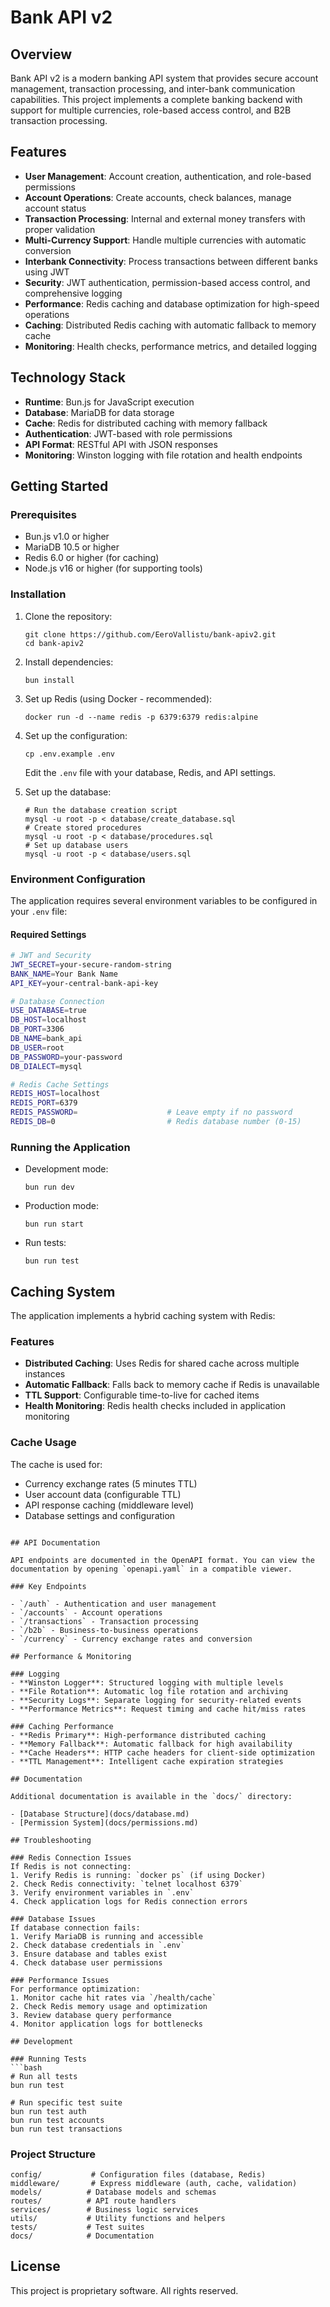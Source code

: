 # Bank API v2

## Overview

Bank API v2 is a modern banking API system that provides secure account management, transaction processing, and inter-bank communication capabilities. This project implements a complete banking backend with support for multiple currencies, role-based access control, and B2B transaction processing.

## Features

- **User Management**: Account creation, authentication, and role-based permissions
- **Account Operations**: Create accounts, check balances, manage account status
- **Transaction Processing**: Internal and external money transfers with proper validation
- **Multi-Currency Support**: Handle multiple currencies with automatic conversion
- **Interbank Connectivity**: Process transactions between different banks using JWT
- **Security**: JWT authentication, permission-based access control, and comprehensive logging
- **Performance**: Redis caching and database optimization for high-speed operations
- **Caching**: Distributed Redis caching with automatic fallback to memory cache
- **Monitoring**: Health checks, performance metrics, and detailed logging

## Technology Stack

- **Runtime**: Bun.js for JavaScript execution
- **Database**: MariaDB for data storage
- **Cache**: Redis for distributed caching with memory fallback
- **Authentication**: JWT-based with role permissions
- **API Format**: RESTful API with JSON responses
- **Monitoring**: Winston logging with file rotation and health endpoints

## Getting Started

### Prerequisites

- Bun.js v1.0 or higher
- MariaDB 10.5 or higher
- Redis 6.0 or higher (for caching)
- Node.js v16 or higher (for supporting tools)

### Installation

1. Clone the repository:
   ```
   git clone https://github.com/EeroVallistu/bank-apiv2.git
   cd bank-apiv2
   ```

2. Install dependencies:
   ```
   bun install
   ```

3. Set up Redis (using Docker - recommended):
   ```
   docker run -d --name redis -p 6379:6379 redis:alpine
   ```

4. Set up the configuration:
   ```
   cp .env.example .env
   ```
   Edit the `.env` file with your database, Redis, and API settings.

5. Set up the database:
   ```
   # Run the database creation script
   mysql -u root -p < database/create_database.sql
   # Create stored procedures
   mysql -u root -p < database/procedures.sql
   # Set up database users
   mysql -u root -p < database/users.sql
   ```

### Environment Configuration

The application requires several environment variables to be configured in your `.env` file:

#### Required Settings
```bash
# JWT and Security
JWT_SECRET=your-secure-random-string
BANK_NAME=Your Bank Name
API_KEY=your-central-bank-api-key

# Database Connection
USE_DATABASE=true
DB_HOST=localhost
DB_PORT=3306
DB_NAME=bank_api
DB_USER=root
DB_PASSWORD=your-password
DB_DIALECT=mysql

# Redis Cache Settings
REDIS_HOST=localhost
REDIS_PORT=6379
REDIS_PASSWORD=                    # Leave empty if no password
REDIS_DB=0                         # Redis database number (0-15)
```

### Running the Application

- Development mode:
  ```
  bun run dev
  ```

- Production mode:
  ```
  bun run start
  ```

- Run tests:
  ```
  bun run test
  ```

## Caching System

The application implements a hybrid caching system with Redis:

### Features
- **Distributed Caching**: Uses Redis for shared cache across multiple instances
- **Automatic Fallback**: Falls back to memory cache if Redis is unavailable
- **TTL Support**: Configurable time-to-live for cached items
- **Health Monitoring**: Redis health checks included in application monitoring

### Cache Usage
The cache is used for:
- Currency exchange rates (5 minutes TTL)
- User account data (configurable TTL)
- API response caching (middleware level)
- Database settings and configuration

```

## API Documentation

API endpoints are documented in the OpenAPI format. You can view the documentation by opening `openapi.yaml` in a compatible viewer.

### Key Endpoints

- `/auth` - Authentication and user management
- `/accounts` - Account operations
- `/transactions` - Transaction processing
- `/b2b` - Business-to-business operations
- `/currency` - Currency exchange rates and conversion

## Performance & Monitoring

### Logging
- **Winston Logger**: Structured logging with multiple levels
- **File Rotation**: Automatic log file rotation and archiving
- **Security Logs**: Separate logging for security-related events
- **Performance Metrics**: Request timing and cache hit/miss rates

### Caching Performance
- **Redis Primary**: High-performance distributed caching
- **Memory Fallback**: Automatic fallback for high availability
- **Cache Headers**: HTTP cache headers for client-side optimization
- **TTL Management**: Intelligent cache expiration strategies

## Documentation

Additional documentation is available in the `docs/` directory:

- [Database Structure](docs/database.md)
- [Permission System](docs/permissions.md)

## Troubleshooting

### Redis Connection Issues
If Redis is not connecting:
1. Verify Redis is running: `docker ps` (if using Docker)
2. Check Redis connectivity: `telnet localhost 6379`
3. Verify environment variables in `.env`
4. Check application logs for Redis connection errors

### Database Issues
If database connection fails:
1. Verify MariaDB is running and accessible
2. Check database credentials in `.env`
3. Ensure database and tables exist
4. Check database user permissions

### Performance Issues
For performance optimization:
1. Monitor cache hit rates via `/health/cache`
2. Check Redis memory usage and optimization
3. Review database query performance
4. Monitor application logs for bottlenecks

## Development

### Running Tests
```bash
# Run all tests
bun run test

# Run specific test suite
bun run test auth
bun run test accounts
bun run test transactions
```

### Project Structure
```
config/           # Configuration files (database, Redis)
middleware/       # Express middleware (auth, cache, validation)
models/          # Database models and schemas
routes/          # API route handlers
services/        # Business logic services
utils/           # Utility functions and helpers
tests/           # Test suites
docs/            # Documentation
```

## License

This project is proprietary software. All rights reserved.